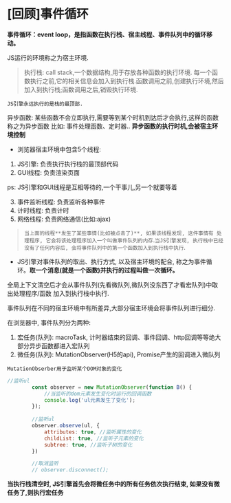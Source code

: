 # [回顾]事件循环

**事件循环：event loop，是指函数在执行栈、宿主线程、事件队列中的循环移动。**

JS运行的环境称之为宿主环境.

> 执行栈: call stack,一个数据结构,用于存放各种函数的执行环境. 每一个函数执行之前,它的相关信息会加入到执行栈.函数调用之前,创建执行环境,然后加入到执行栈;函数调用之后,销毁执行环境.

`JS引擎永远执行的是栈的最顶部.`

异步函数: 某些函数不会立即执行,需要等到某个时机到达后才会执行,这样的函数称之为异步函数
            比如: 事件处理函数、定时器..  **异步函数的执行时机,会被宿主环境控制**


- 浏览器宿主环境中包含5个线程:

1. JS引擎: 负责执行执行栈的最顶部代码
2. GUI线程: 负责渲染页面

ps: JS引擎和GUI线程是互相等待的,一个干事儿,另一个就要等着

3. 事件监听线程: 负责监听各种事件
4. 计时线程: 负责计时
5. 网络线程: 负责网络通信(比如:ajax)

> `当上面的线程**发生了某些事情(比如被点击了)**, 如果该线程发现, 这件事情有 处理程序, 它会将该处理程序加入一个叫做事件队列的内存`.`当JS引擎发现, 执行栈中已经没有了任何内容后, 会将事件队列中的第一个函数加入到执行栈中执行`.

- JS引擎对事件队列的取出、执行方式, 以及宿主环境的配合, 称之为事件循环。**取一个消息(就是一个函数)并执行的过程叫做一次循环。**

全局上下文清空后才会从事件队列(先看微队列,微队列没东西了才看宏队列)中取出处理程序/函数 加入到执行栈中执行.

事件队列在不同的宿主环境中有所差异,大部分宿主环境会将事件队列进行细分.

在浏览器中, 事件队列分为两种:

1. 宏任务(队列): macroTask, 计时器结束的回调、事件回调、http回调等等绝大部分异步函数都进入宏队列
2. 微任务(队列): MutationObserver(H5的api), Promise产生的回调进入微队列

`MutationObserber用于监听某个DOM对象的变化`
```js
//监听ul
        const observer = new MutationObserver(function B() {
            //当监听的dom元素发生变化时运行的回调函数
            console.log('ul元素发生了变化');
        });
        
        //监听ul
        observer.observe(ul, {
            attributes: true, //监听属性的变化
            childList: true, //监听子元素的变化
            subtree: true, //监听子树的变化
        })

        //取消监听
        // observer.disconnect();
```


**当执行栈清空时, JS引擎首先会将微任务中的所有任务依次执行结束, 如果没有微任务了,则执行宏任务**
